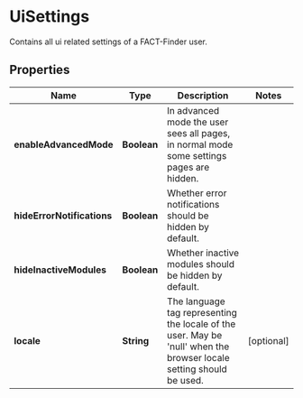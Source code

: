 

# UiSettings

Contains all ui related settings of a FACT-Finder user.

## Properties

Name | Type | Description | Notes
------------ | ------------- | ------------- | -------------
**enableAdvancedMode** | **Boolean** | In advanced mode the user sees all pages, in normal mode some settings pages are hidden. | 
**hideErrorNotifications** | **Boolean** | Whether error notifications should be hidden by default. | 
**hideInactiveModules** | **Boolean** | Whether inactive modules should be hidden by default. | 
**locale** | **String** | The language tag representing the locale of the user. May be &#39;null&#39; when the browser locale setting should be used. |  [optional]



